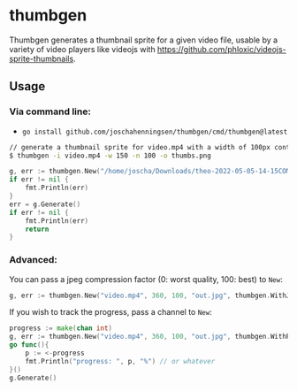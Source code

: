 # thumbgen

Thumbgen generates a thumbnail sprite for a given video file, usable by a variety of video players like videojs with https://github.com/phloxic/videojs-sprite-thumbnails.

## Usage

### Via command line:
- `go install github.com/joschahenningsen/thumbgen/cmd/thumbgen@latest`
```bash
// generate a thumbnail sprite for video.mp4 with a width of 100px containing 100 thumbnails:
$ thumbgen -i video.mp4 -w 150 -n 100 -o thumbs.png
```

```go
g, err := thumbgen.New("/home/joscha/Downloads/theo-2022-05-05-14-15COMB.mp4", 360, 100, "out.jpg")
if err != nil {
	fmt.Println(err)
}
err = g.Generate()
if err != nil {
	fmt.Println(err)
	return
}
```

### Advanced: 

You can pass a jpeg compression factor (0: worst quality, 100: best) to `New`:

```go
g, err := thumbgen.New("video.mp4", 360, 100, "out.jpg", thumbgen.WithJpegCompression(90))
```

If you wish to track the progress, pass a channel to `New`:

```go
progress := make(chan int)
g, err := thumbgen.New("video.mp4", 360, 100, "out.jpg", thumbgen.WithProgressChan(&progress))
go func(){
    p := <-progress
    fmt.Println("progress: ", p, "%") // or whatever
}()
g.Generate()
```